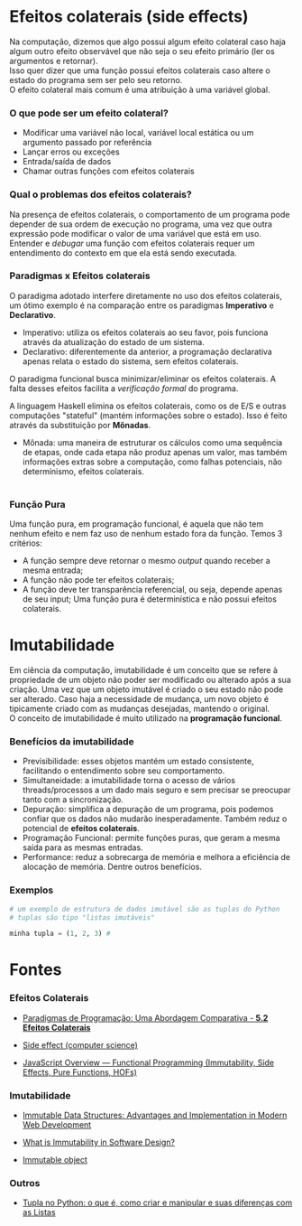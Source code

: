 # Efeitos colaterais (side effects)
Na computação, dizemos que algo possui algum efeito colateral caso haja algum outro efeito observável que não seja o seu efeito primário (ler os argumentos e retornar).<br>
Isso quer dizer que uma função possui efeitos colaterais caso altere o estado do programa sem ser pelo seu retorno.<br>
O efeito colateral mais comum é uma atribuição à uma variável global.<br>

### O que pode ser um efeito colateral? 
- Modificar uma variável não local, variável local estática ou um argumento passado por referência
- Lançar erros ou exceções
- Entrada/saída de dados
- Chamar outras funções com efeitos colaterais

### Qual o problemas dos efeitos colaterais?
Na presença de efeitos colaterais, o comportamento de um programa pode depender de sua ordem de execução no programa, uma vez que outra expressão pode modificar o valor de uma variável que está em uso.<br>
Entender e _debugar_ uma função com efeitos colaterais requer um entendimento do contexto em que ela está sendo executada. <br>

### Paradigmas x Efeitos colaterais
O paradigma adotado interfere diretamente no uso dos efeitos colaterais, um ótimo exemplo é na comparação entre os paradigmas **Imperativo** e **Declarativo**.
- Imperativo: utiliza os efeitos colaterais ao seu favor, pois funciona através da atualização do estado de um sistema.
- Declarativo: diferentemente da anterior, a programação declarativa apenas relata o estado do sistema, sem efeitos colaterais.

O paradigma funcional busca minimizar/eliminar os efeitos colaterais. A falta desses efeitos facilita a *verificação formal* do programa. <br>

A linguagem Haskell elimina os efeitos colaterais, como os de E/S e outras computações "stateful" (mantém informações sobre o estado). Isso é feito através da substituição por **Mônadas**. <br>

- Mônada: uma maneira de estruturar os cálculos como uma sequência de etapas, onde cada etapa não produz apenas um valor, mas também informações extras sobre a computação, como falhas potenciais, não determinismo, efeitos colaterais.<br><br>

### Função Pura
Uma função pura, em programação funcional, é aquela que não tem nenhum efeito e nem faz uso de nenhum estado fora da função. Temos 3 critérios:
- A função sempre deve retornar o mesmo _output_ quando receber a mesma entrada;
- A função não pode ter efeitos colaterais;
- A função deve ter transparência referencial, ou seja, depende apenas de seu input;
Uma função pura é determinística e não possui efeitos colaterais.<br>


# Imutabilidade
Em ciência da computação, imutabilidade é um conceito que se refere à propriedade de um objeto não poder ser modificado ou alterado após a sua criação. Uma vez que um objeto imutável é criado o seu estado não pode ser alterado. Caso haja a necessidade de mudança, um novo objeto é tipicamente criado com as mudanças desejadas, mantendo o original. <br>
O conceito de imutabilidade é muito utilizado na **programação funcional**.

### Benefícios da imutabilidade
- Previsibilidade: esses objetos mantém um estado consistente, facilitando o entendimento sobre seu comportamento.
- Simultaneidade: a imutabilidade torna o acesso de vários threads/processos a um dado mais seguro e sem precisar se preocupar tanto com a sincronização.
- Depuração: simplifica a depuração de um programa, pois podemos confiar que os dados não mudarão inesperadamente. Também reduz o potencial de **efeitos colaterais**.
- Programação Funcional: permite funções puras, que geram a mesma saída para as mesmas entradas.
- Performance: reduz a sobrecarga de memória e melhora a eficiência de alocação de memória.
Dentre outros benefícios.<br>

### Exemplos
```python
# um exemplo de estrutura de dados imutável são as tuplas do Python
# tuplas são tipo "listas imutáveis"

minha tupla = (1, 2, 3) # 

```



# Fontes

### Efeitos Colaterais
- [Paradigmas de Programação: Uma Abordagem Comparativa - **5.2 Efeitos Colaterais**](https://leandromoh.gitbooks.io/tcc-paradigmas-de-programacao/content/5_paradigma_funcional/52_efeitos_colaterais.html)

- [Side effect (computer science)](https://en.wikipedia.org/wiki/Side_effect_(computer_science)#:~:text=In%20computer%20science%2C%20an%20operation,the%20invoker%20of%20the%20operation.)

- [JavaScript Overview — Functional Programming (Immutability, Side Effects, Pure Functions, HOFs)](https://antsitvlad.medium.com/introduction-to-functional-programming-immutability-side-effects-pure-functions-hofs-a3163494033)
### Imutabilidade
- [Immutable Data Structures: Advantages and Implementation in Modern Web Development](https://medium.com/@livajorge7/immutable-data-structures-advantages-and-implementation-in-modern-web-development-e68216450122)

- [What is Immutability in Software Design?](https://cemrekarakas.com/posts/2023/09/07/What-is-Immutability-in-Software-Design#:~:text=Immutability%20is%20a%20concept%20in,predictability%20and%20consistency%20are%20crucial.)

- [Immutable object](https://en.wikipedia.org/wiki/Immutable_object)

### Outros
- [Tupla no Python: o que é, como criar e manipular e suas diferenças com as Listas](https://www.alura.com.br/artigos/conhecendo-as-tuplas-no-python)
